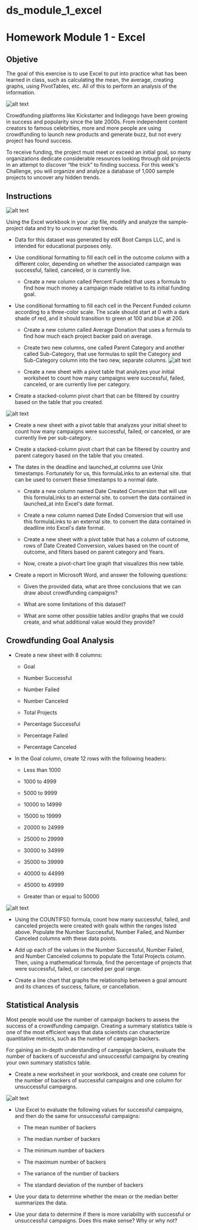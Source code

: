 # ds_module_1_excel
Homework Module 1 - Excel
===
Objetive
---
The goal of this exercise is to use Excel to put into practice what has been learned in class, such as calculating the mean, the average, creating graphs, using PivotTables, etc. All of this to perform an analysis of the information.

![alt text](./Images/excel_logo.PNG)

Crowdfunding platforms like Kickstarter and Indiegogo have been growing in success and popularity since the late 2000s. From independent content creators to famous celebrities, more and more people are using crowdfunding to launch new products and generate buzz, but not every project has found success.

To receive funding, the project must meet or exceed an initial goal, so many organizations dedicate considerable resources looking through old projects in an attempt to discover “the trick” to finding success. For this week's Challenge, you will organize and analyze a database of 1,000 sample projects to uncover any hidden trends.

Instructions
---

![alt text](./Images/image_1.PNG)

Using the Excel workbook in your .zip file, modify and analyze the sample-project data and try to uncover market trends.

- Data for this dataset was generated by edX Boot Camps LLC, and is intended for educational purposes only.

- Use conditional formatting to fill each cell in the outcome column with a different color, depending on whether the associated campaign was successful, failed, canceled, or is currently live.

    - Create a new column called Percent Funded that uses a formula to find how much money a campaign made relative to its initial funding goal.
- Use conditional formatting to fill each cell in the Percent Funded column according to a three-color scale. The scale should start at 0 with a dark shade of red, and it should transition to green at 100 and blue at 200.

    - Create a new column called Average Donation that uses a formula to find how much each project backer paid on average.

    - Create two new columns, one called Parent Category and another called Sub-Category, that use formulas to split the Category and Sub-Category column into the two new, separate columns.
![alt text](./Images/image_2.PNG)
    - Create a new sheet with a pivot table that analyzes your initial worksheet to count how many campaigns were successful, failed, canceled, or are currently live per category.

- Create a stacked-column pivot chart that can be filtered by country based on the table that you created.

![alt text](./Images/image_3.PNG)

- Create a new sheet with a pivot table that analyzes your initial sheet to count how many campaigns were successful, failed, or canceled, or are currently live per sub-category.

- Create a stacked-column pivot chart that can be filtered by country and parent category based on the table that you created.

- The dates in the deadline and launched_at columns use Unix timestamps. Fortunately for us, this formulaLinks to an external site. that can be used to convert these timestamps to a normal date.

    - Create a new column named Date Created Conversion that will use this formulaLinks to an external site. to convert the data contained in launched_at into Excel's date format.

    - Create a new column named Date Ended Conversion that will use this formulaLinks to an external site. to convert the data contained in deadline into Excel's date format.

    - Create a new sheet with a pivot table that has a column of outcome, rows of Date Created Conversion, values based on the count of outcome, and filters based on parent category and Years.

    - Now, create a pivot-chart line graph that visualizes this new table.

- Create a report in Microsoft Word, and answer the following questions:

    - Given the provided data, what are three conclusions that we can draw about crowdfunding campaigns?

    - What are some limitations of this dataset?

    - What are some other possible tables and/or graphs that we could create, and what additional value would they provide?

Crowdfunding Goal Analysis
---
- Create a new sheet with 8 columns:

    - Goal

    - Number Successful

    - Number Failed

    - Number Canceled

    - Total Projects

    - Percentage Successful

    - Percentage Failed

    - Percentage Canceled

- In the Goal column, create 12 rows with the following headers:

    - Less than 1000

    - 1000 to 4999

    - 5000 to 9999

    - 10000 to 14999

    - 15000 to 19999

    - 20000 to 24999

    - 25000 to 29999

    - 30000 to 34999

    - 35000 to 39999

    - 40000 to 44999

    - 45000 to 49999

    - Greater than or equal to 50000

![alt text](./Images/image_4.PNG)

- Using the COUNTIFS() formula, count how many successful, failed, and canceled projects were created with goals within the ranges listed above. Populate the Number Successful, Number Failed, and Number Canceled columns with these data points.

- Add up each of the values in the Number Successful, Number Failed, and Number Canceled columns to populate the Total Projects column. Then, using a mathematical formula, find the percentage of projects that were successful, failed, or canceled per goal range.

- Create a line chart that graphs the relationship between a goal amount and its chances of success, failure, or cancellation.

Statistical Analysis
---
Most people would use the number of campaign backers to assess the success of a crowdfunding campaign. Creating a summary statistics table is one of the most efficient ways that data scientists can characterize quantitative metrics, such as the number of campaign backers.

For gaining an in-depth understanding of campaign backers, evaluate the number of backers of successful and unsuccessful campaigns by creating your own summary statistics table.

- Create a new worksheet in your workbook, and create one column for the number of backers of successful campaigns and one column for unsuccessful campaigns.

![alt text](./Images/image_5.PNG)

- Use Excel to evaluate the following values for successful campaigns, and then do the same for unsuccessful campaigns:

    - The mean number of backers

    - The median number of backers

    - The minimum number of backers

    - The maximum number of backers

    - The variance of the number of backers

    - The standard deviation of the number of backers

- Use your data to determine whether the mean or the median better summarizes the data.

- Use your data to determine if there is more variability with successful or unsuccessful campaigns. Does this make sense? Why or why not?